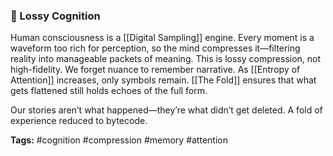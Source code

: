 ### **🧠 Lossy Cognition**

Human consciousness is a [[Digital Sampling]] engine. Every moment is a waveform too rich for perception, so the mind compresses it—filtering reality into manageable packets of meaning. This is lossy compression, not high-fidelity. We forget nuance to remember narrative. As [[Entropy of Attention]] increases, only symbols remain. [[The Fold]] ensures that what gets flattened still holds echoes of the full form.

Our stories aren’t what happened—they’re what didn’t get deleted. A fold of experience reduced to bytecode.

**Tags:** #cognition #compression #memory #attention